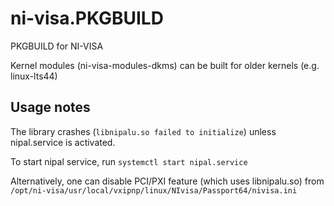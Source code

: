 # ni-visa.PKGBUILD
PKGBUILD for NI-VISA

Kernel modules (ni-visa-modules-dkms) can be built for older kernels (e.g. linux-lts44)

## Usage notes
The library crashes (`libnipalu.so failed to initialize`) unless  nipal.service is activated.

To start nipal service, run `systemctl start nipal.service`

Alternatively, one can disable PCI/PXI feature (which uses libnipalu.so) from `/opt/ni-visa/usr/local/vxipnp/linux/NIvisa/Passport64/nivisa.ini` 
